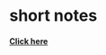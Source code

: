 <html>
  <h1>
    short notes 
  </h1>
  <h4>
    <a href="https://drive.google.com/drive/folders/1H8QJLYUpCfyaqACwYvuvd7_YlPopbjz1">Click here</a>
  </h4>
</html>
